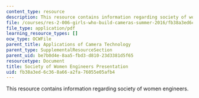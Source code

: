 ```yaml
---
content_type: resource
description: This resource contains information regarding society of women engineers.
file: /courses/res-2-006-girls-who-build-cameras-summer-2016/fb38a3ed6c368a66a2fa76055e05afb4_MITRES_2_006SUM16_Nicole.pdf
file_type: application/pdf
learning_resource_types: []
ocw_type: OCWFile
parent_title: Applications of Camera Technology
parent_type: SupplementalResourceSection
parent_uid: be7b0d4e-8aa5-fbd3-d810-23d3381d5f65
resourcetype: Document
title: Society of Women Engineers Presentation
uid: fb38a3ed-6c36-8a66-a2fa-76055e05afb4
---
```

This resource contains information regarding society of women engineers.

